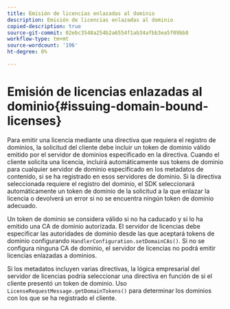 ```yaml
---
title: Emisión de licencias enlazadas al dominio
description: Emisión de licencias enlazadas al dominio
copied-description: true
source-git-commit: 02ebc3548a254b2a6554f1ab34afbb3ea5f09bb8
workflow-type: tm+mt
source-wordcount: '196'
ht-degree: 0%

---
```


# Emisión de licencias enlazadas al dominio{#issuing-domain-bound-licenses}

Para emitir una licencia mediante una directiva que requiera el registro de dominios, la solicitud del cliente debe incluir un token de dominio válido emitido por el servidor de dominios especificado en la directiva. Cuando el cliente solicita una licencia, incluirá automáticamente sus tokens de dominio para cualquier servidor de dominio especificado en los metadatos de contenido, si se ha registrado en esos servidores de dominio. Si la directiva seleccionada requiere el registro del dominio, el SDK seleccionará automáticamente un token de dominio de la solicitud a la que enlazar la licencia o devolverá un error si no se encuentra ningún token de dominio adecuado.

Un token de dominio se considera válido si no ha caducado y si lo ha emitido una CA de dominio autorizada. El servidor de licencias debe especificar las autoridades de dominio desde las que aceptará tokens de dominio configurando `HandlerConfiguration.setDomainCAs()`. Si no se configura ninguna CA de dominio, el servidor de licencias no podrá emitir licencias enlazadas a dominios.

Si los metadatos incluyen varias directivas, la lógica empresarial del servidor de licencias podría seleccionar una directiva en función de si el cliente presentó un token de dominio. Uso `LicenseRequestMessage.getDomainTokens()` para determinar los dominios con los que se ha registrado el cliente.
